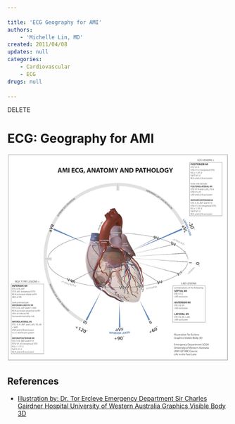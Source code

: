 ```yaml
---

title: 'ECG Geography for AMI'
authors:
    - 'Michelle Lin, MD'
created: 2011/04/08
updates: null
categories:
    - Cardiovascular
    - ECG
drugs: null

---
```


DELETE

# ECG: Geography for AMI

![](image-1.png)

## References

-   [Illustration by: Dr. Tor Ercleve Emergency Department Sir Charles Gairdner Hospital University of Western Australia Graphics Visible Body 3D](None)
